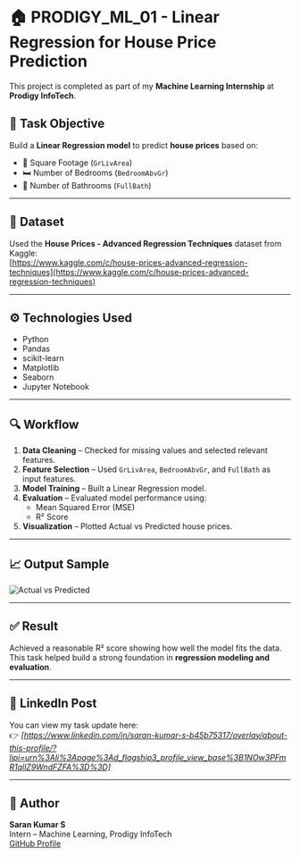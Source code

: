 # 🏠 PRODIGY_ML_01 - Linear Regression for House Price Prediction

This project is completed as part of my **Machine Learning Internship** at **Prodigy InfoTech**.

## 📌 Task Objective

Build a **Linear Regression model** to predict **house prices** based on:
- 🧱 Square Footage (`GrLivArea`)
- 🛏️ Number of Bedrooms (`BedroomAbvGr`)
- 🛁 Number of Bathrooms (`FullBath`)

---

## 📂 Dataset

Used the **House Prices - Advanced Regression Techniques** dataset from Kaggle:  
[https://www.kaggle.com/c/house-prices-advanced-regression-techniques](https://www.kaggle.com/c/house-prices-advanced-regression-techniques)

---

## ⚙️ Technologies Used

- Python
- Pandas
- scikit-learn
- Matplotlib
- Seaborn
- Jupyter Notebook

---

## 🔍 Workflow

1. **Data Cleaning** – Checked for missing values and selected relevant features.
2. **Feature Selection** – Used `GrLivArea`, `BedroomAbvGr`, and `FullBath` as input features.
3. **Model Training** – Built a Linear Regression model.
4. **Evaluation** – Evaluated model performance using:
   - Mean Squared Error (MSE)
   - R² Score
5. **Visualization** – Plotted Actual vs Predicted house prices.

---

## 📈 Output Sample

![Actual vs Predicted](your-screenshot.png) <!-- Replace with your actual image filename or link -->

---

## ✅ Result

Achieved a reasonable R² score showing how well the model fits the data.  
This task helped build a strong foundation in **regression modeling and evaluation**.

---

## 🔗 LinkedIn Post

You can view my task update here:  
👉 *[https://www.linkedin.com/in/saran-kumar-s-b45b75317/overlay/about-this-profile/?lipi=urn%3Ali%3Apage%3Ad_flagship3_profile_view_base%3B1NOw3PFmR1qllZ9WndFZFA%3D%3D]*

---

## 📌 Author

**Saran Kumar S**  
Intern – Machine Learning, Prodigy InfoTech  
[GitHub Profile](https://github.com/yourusername) <!-- Replace with your actual GitHub URL -->

